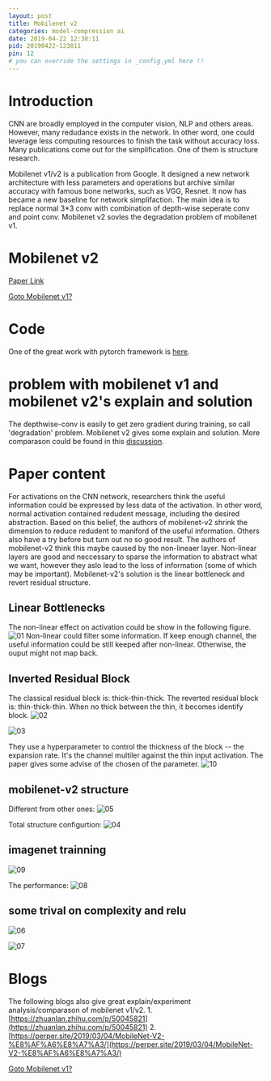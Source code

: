 ```yaml
---
layout: post
title: Mobilenet v2
categories: model-compression ai
date: 2019-04-22 12:38:11
pid: 20190422-123811
pin: 12
# you can override the settings in _config.yml here !!
---
```


# Introduction

CNN are broadly employed in the computer vision, NLP and others areas. However, many redudance exists in the network. In other word, one could leverage less computing resources to finish the task without accuracy loss. Many publications come out for the simplification. One of them is structure research. 

Mobilenet v1/v2 is a publication from Google. It designed a new network architecture with less parameters and operations but archive similar accuracy with famous bone networks, such as VGG, Resnet. It now has became a new baseline for network simplifaction. The main idea is to replace normal 3\*3 conv with combination of depth-wise seperate conv and point conv. Mobilenet v2 sovles the degradation problem of mobilenet v1.

# Mobilenet v2
[Paper Link](https://arxiv.org/abs/1801.04381)

[Goto Mobilenet v1?](https://blueardour.github.io/2019/04/17/mobilenet-v1.html)

# Code
One of the great work with pytorch framework is [here](https://github.com/tonylins/pytorch-mobilenet-v2).

# problem with mobilenet v1 and mobilenet v2's explain and solution
The depthwise-conv is easily to get zero gradient during training, so call 'degradation' problem. Mobilenet v2 gives some explain and solution.
More comparason could be found in this [discussion](https://www.zhihu.com/question/265709710/answer/298245276).

# Paper content
For activations on the CNN network, researchers think the useful information could be expressed by less data of the activation. In other word, normal activation contained redudent message, including the desired abstraction. Based on this belief, the authors of mobilenet-v2 shrink the dimension to reduce redudent to maniford of the useful information. Others also have a try before but turn out no so good result. The authors of mobilenet-v2 think this maybe caused by the non-lineaer layer. Non-linear layers are good and neccessary to sparse the information to abstract what we want, however they aslo lead to the loss of information (some of which may be important). Mobilenet-v2's solution is the linear bottleneck and revert residual structure.

## Linear Bottlenecks
The non-linear effect on activation could be show in the following figure.
![01](/w3c/images/paper/mobilenet-v2-01.png "")
Non-linear could filter some information. If keep enough channel, the useful information could be still keeped after non-linear. Otherwise, the ouput might not map back.


## Inverted Residual Block
The classical residual block is:  thick-thin-thick. The reverted residual block is: thin-thick-thin. When no thick between the thin, it becomes identify block.
![02](/w3c/images/paper/mobilenet-v2-02.png "")

![03](/w3c/images/paper/mobilenet-v2-03.png "")

They use a hyperparameter to control the thickness of the block -- the expansion rate. It's the channel multiler against the thin input activation. The paper gives some advise of the chosen of the parameter.
![10](/w3c/images/paper/mobilenet-v2-10.png "")

## mobilenet-v2 structure
Different from other ones:
![05](/w3c/images/paper/mobilenet-v2-05.png "")

Total structure configurtion:
![04](/w3c/images/paper/mobilenet-v2-04.png "")

## imagenet trainning
![09](/w3c/images/paper/mobilenet-v2-09.png "")

The performance:
![08](/w3c/images/paper/mobilenet-v2-08.png "")

## some trival on complexity and relu

![06](/w3c/images/paper/mobilenet-v2-06.png "")

![07](/w3c/images/paper/mobilenet-v2-07.png "")

# Blogs
The following blogs also give great explain/experiment analysis/comparason of mobilenet v1/v2.
1.[https://zhuanlan.zhihu.com/p/50045821](https://zhuanlan.zhihu.com/p/50045821)
2.[https://perper.site/2019/03/04/MobileNet-V2-%E8%AF%A6%E8%A7%A3/](https://perper.site/2019/03/04/MobileNet-V2-%E8%AF%A6%E8%A7%A3/)

[Goto Mobilenet v1?](https://blueardour.github.io/2019/04/17/mobilenet-v1.html)

